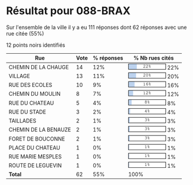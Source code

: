 # Résultat pour 088-BRAX

Sur l'ensemble de la ville il y a eu 111 réponses dont 62 réponses avec une rue citée (55%)

12 points noirs identifiés

| Rue | Vote | % réponses | % Nb rues cités|
|-----|------|------------|----------------|
| CHEMIN DE LA CHAUGE | 14 | 12% | <img src="../../img/bar_22.gif" />&nbsp;22%|
| VILLAGE | 13 | 11% | <img src="../../img/bar_20.gif" />&nbsp;20%|
| RUE DES ECOLES | 10 | 9% | <img src="../../img/bar_16.gif" />&nbsp;16%|
| CHEMIN DU MOULIN | 8 | 7% | <img src="../../img/bar_12.gif" />&nbsp;12%|
| RUE DU CHATEAU | 5 | 4% | <img src="../../img/bar_8.gif" />&nbsp;8%|
| RUE DU STADE | 3 | 2% | <img src="../../img/bar_4.gif" />&nbsp;4%|
| TAILLADES | 2 | 1% | <img src="../../img/bar_3.gif" />&nbsp;3%|
| CHEMIN DE LA BENAUZE | 2 | 1% | <img src="../../img/bar_3.gif" />&nbsp;3%|
| FORET DE BOUCONNE | 2 | 1% | <img src="../../img/bar_3.gif" />&nbsp;3%|
| PLACE DU CHATEAU | 1 | 0% | <img src="../../img/bar_1.gif" />&nbsp;1%|
| RUE MARIE MESPLES | 1 | 0% | <img src="../../img/bar_1.gif" />&nbsp;1%|
| ROUTE DE LEGUEVIN | 1 | 0% | <img src="../../img/bar_1.gif" />&nbsp;1%|
| **Total** | 62 | 55% | 100%|
